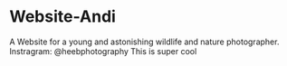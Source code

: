 # Website-Andi
A Website for a young and astonishing wildlife and nature photographer. Instragram: @heebphotography
This is super cool